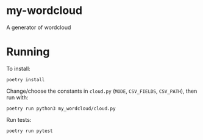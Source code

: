 # my-wordcloud

A generator of wordcloud

# Running

To install:

```
poetry install
```

Change/choose the constants in `cloud.py` (`MODE`, `CSV_FIELDS`, `CSV_PATH`), then run with:

```
poetry run python3 my_wordcloud/cloud.py
```

Run tests:

```
poetry run pytest
```
